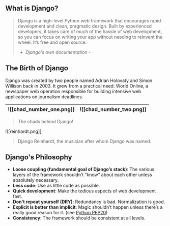 ## What is Django?

> Django is a high-level Python web framework that encourages rapid development and clean, pragmatic design. Built by experienced developers, it takes care of much of the hassle of web development, so you can focus on writing your app without needing to reinvent the wheel. It’s free and open source. 
> 
> 	- _Django's own documentation_ -

## The Birth of Django

Django was created by two people named Adrian Holovaty and Simon Willison back in 2003. It grew from a practical need: World Online, a newspaper web operation responsible for building intensive web applications on journalism deadlines.

| ![[chad_number_one.png]] | ![[chad_number_two.png]] |
| ------------------------------------ | ------------------------------------ |
> The chads behind Django!


![[reinhardt.png]]
> Django Reinhardt, the musician after whom Django was named.

## Django's Philosophy

- **Loose coupling (fundamental goal of Django’s stack)**: The various layers of the framework shouldn’t “know” about each other unless absolutely necessary.
- **Less code**: Use as little code as possible.
- **Quick development**: Make the tedious aspects of web development fast.
- **Don't repeat yourself (DRY)**: Redundancy is bad. Normalization is good.
- **Explicit is better than implicit**: Magic shouldn’t happen unless there’s a really good reason for it. (see [Python PEP20](https://peps.python.org/pep-0020/))
- **Consistency**: The framework should be consistent at all levels.